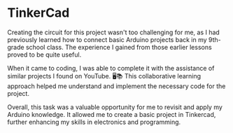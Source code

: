 # TinkerCad 

Creating the circuit for this project wasn't too challenging for me, as I had previously learned how to connect basic Arduino projects back in my 9th-grade school class. The experience I gained from those earlier lessons proved to be quite useful.

When it came to coding, I was able to complete it with the assistance of similar projects I found on YouTube. 🖥️📚 This collaborative learning approach helped me understand and implement the necessary code for the project.

Overall, this task was a valuable opportunity for me to revisit and apply my Arduino knowledge. It allowed me to create a basic project in Tinkercad, further enhancing my skills in electronics and programming. 
